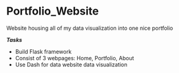 # Portfolio_Website
Website housing all of my data visualization into one nice portfolio

***Tasks***
  - Build Flask framework
  - Consist of 3 webpages: Home, Portfolio, About
  - Use Dash for data website data visualization
